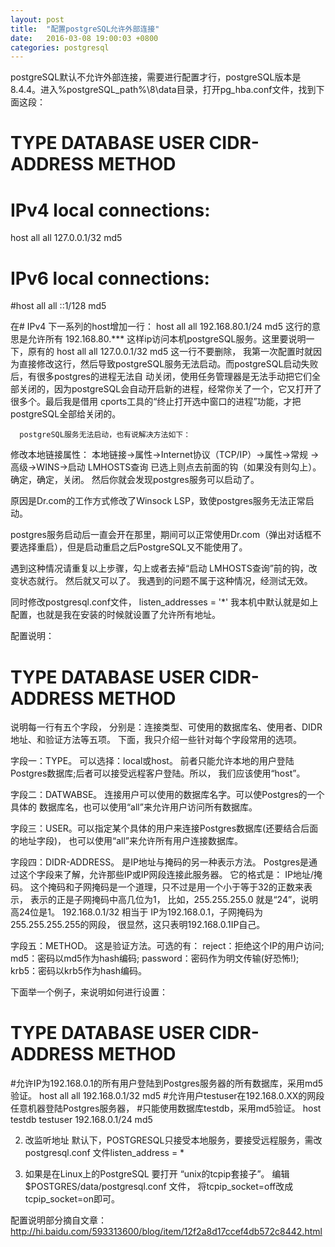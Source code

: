 ```yaml
---
layout: post
title:  "配置postgreSQL允许外部连接"
date:   2016-03-08 19:00:03 +0800
categories: postgresql
---
```


 postgreSQL默认不允许外部连接，需要进行配置才行，postgreSQL版本是8.4.4。进入%postgreSQL_path%\8\data目录，打开pg_hba.conf文件，找到下面这段：
# TYPE DATABASE    USER        CIDR-ADDRESS          METHOD

# IPv4 local connections:
host    all         all         127.0.0.1/32          md5
# IPv6 local connections:
#host    all         all         ::1/128                 md5

在# IPv4 下一系列的host增加一行：
host    all         all         192.168.80.1/24        md5
这行的意思是允许所有 192.168.80.*** 这样ip访问本机postgreSQL服务。这里要说明一下，原有的
host    all         all         127.0.0.1/32          md5
这一行不要删除， 我第一次配置时就因为直接修改这行，然后导致postgreSQL服务无法启动。而postgreSQL启动失败后，有很多postgres的进程无法自 动关闭，使用任务管理器是无法手动把它们全部关闭的，因为postgreSQL会自动开启新的进程，经常你关了一个，它又打开了很多个。最后我是借用 cports工具的“终止打开选中窗口的进程”功能，才把postgreSQL全部给关闭的。

      postgreSQL服务无法启动，也有说解决方法如下：
修改本地链接属性：
本地链接->属性->Internet协议（TCP/IP）->属性->常规 ->高级->WINS->启动 LMHOSTS查询
已选上则点去前面的钩（如果没有则勾上）。确定，确定，关闭。
然后你就会发现postgres服务可以启动了。

原因是Dr.com的工作方式修改了Winsock LSP，致使postgres服务无法正常启动。

postgres服务启动后一直会开在那里，期间可以正常使用Dr.com（弹出对话框不要选择重启），但是启动重启之后PostgreSQL又不能使用了。

遇到这种情况请重复以上步骤，勾上或者去掉“启动 LMHOSTS查询”前的钩，改变状态就行。
然后就又可以了。
      我遇到的问题不属于这种情况，经测试无效。

同时修改postgresql.conf文件，
listen_addresses = '*'
我本机中默认就是如上配置，也就是我在安装的时候就设置了允许所有地址。

配置说明：
# TYPE DATABASE USER CIDR-ADDRESS METHOD
说明每一行有五个字段，
分别是：连接类型、可使用的数据库名、使用者、DIDR地址、和验证方法等五项。
下面，我只介绍一些针对每个字段常用的选项。

字段一：TYPE。
可以选择：local或host。
前者只能允许本地的用户登陆Postgres数据库;后者可以接受远程客户登陆。所以，
我们应该使用“host”。

字段二：DATWABSE。
连接用户可以使用的数据库名字。可以使Postgres的一个具体的
数据库名，也可以使用“all”来允许用户访问所有数据库。

字段三：USER。可以指定某个具体的用户来连接Postgres数据库(还要结合后面的地址字段)，
也可以使用“all”来允许所有用户连接数据库。

字段四：DIDR-ADDRESS。
是IP地址与掩码的另一种表示方法。
Postgres是通过这个字段来了解，允许那些IP或IP网段连接此服务器。
它的格式是： IP地址/掩码。
这个掩码和子网掩码是一个道理，只不过是用一个小于等于32的正数来表示，
表示的正是子网掩码中高几位为1，
比如，255.255.255.0 就是“24”，说明高24位是1。
192.168.0.1/32 相当于 IP为192.168.0.1，子网掩码为255.255.255.255的网段，
很显然，这只表明192.168.0.1IP自己。

字段五：METHOD。
这是验证方法。可选的有：
reject：拒绝这个IP的用户访问;
md5：密码以md5作为hash编码;
password：密码作为明文传输(好恐怖!);
krb5：密码以krb5作为hash编码。

下面举一个例子，来说明如何进行设置：
# TYPE DATABASE USER CIDR-ADDRESS METHOD
#允许IP为192.168.0.1的所有用户登陆到Postgres服务器的所有数据库，采用md5验证。
host all all 192.168.0.1/32 md5
#允许用户testuser在192.168.0.XX的网段任意机器登陆Postgres服务器，
#只能使用数据库testdb，采用md5验证。
host testdb testuser 192.168.0.1/24 md5

2. 改监听地址
默认下，POSTGRESQL只接受本地服务，要接受远程服务，需改postgresql.conf 文件listen_address = *

3. 如果是在Linux上的PostgreSQL
要打开 “unix的tcpip套接子”。
编辑 $POSTGRES/data/postgresql.conf 文件，
将tcpip_socket=off改成tcpip_socket=on即可。

配置说明部分摘自文章：http://hi.baidu.com/593313600/blog/item/12f2a8d17ccef4db572c8442.html
